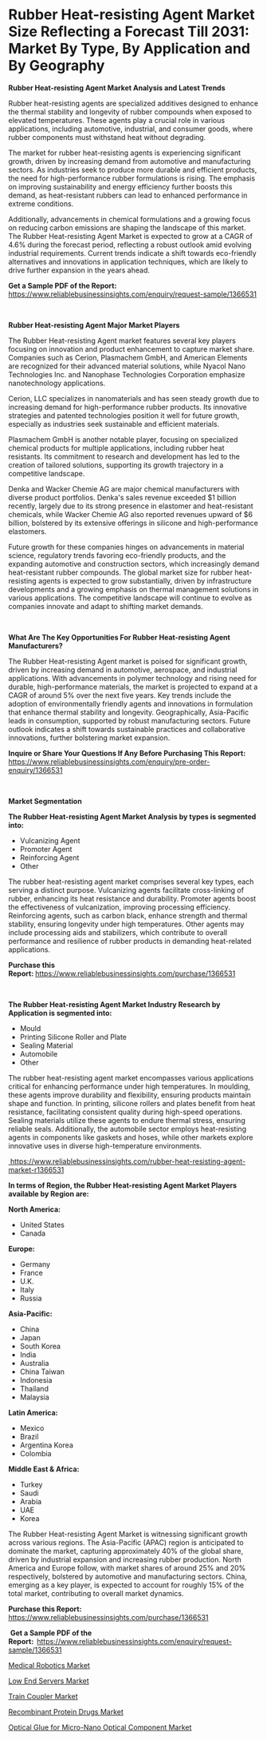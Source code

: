 <p><h1>Rubber Heat-resisting Agent Market Size Reflecting a Forecast Till 2031: Market By Type, By Application and By Geography</h1></p><p><strong>Rubber Heat-resisting Agent Market Analysis and Latest Trends</strong></p>
<p><p>Rubber heat-resisting agents are specialized additives designed to enhance the thermal stability and longevity of rubber compounds when exposed to elevated temperatures. These agents play a crucial role in various applications, including automotive, industrial, and consumer goods, where rubber components must withstand heat without degrading. </p><p>The market for rubber heat-resisting agents is experiencing significant growth, driven by increasing demand from automotive and manufacturing sectors. As industries seek to produce more durable and efficient products, the need for high-performance rubber formulations is rising. The emphasis on improving sustainability and energy efficiency further boosts this demand, as heat-resistant rubbers can lead to enhanced performance in extreme conditions.</p><p>Additionally, advancements in chemical formulations and a growing focus on reducing carbon emissions are shaping the landscape of this market. The Rubber Heat-resisting Agent Market is expected to grow at a CAGR of 4.6% during the forecast period, reflecting a robust outlook amid evolving industrial requirements. Current trends indicate a shift towards eco-friendly alternatives and innovations in application techniques, which are likely to drive further expansion in the years ahead.</p></p>
<p><strong>Get a Sample PDF of the Report:&nbsp;</strong> <a href="https://www.reliablebusinessinsights.com/enquiry/request-sample/1366531?utm_campaign=39&utm_medium=2&utm_source=Github&utm_content=ia&utm_term=06122024&utm_id=rubber-heat-resisting-agent">https://www.reliablebusinessinsights.com/enquiry/request-sample/1366531</a></p>
<p>&nbsp;</p>
<p><strong>Rubber Heat-resisting Agent Major Market Players</strong></p>
<p><p>The Rubber Heat-resisting Agent market features several key players focusing on innovation and product enhancement to capture market share. Companies such as Cerion, Plasmachem GmbH, and American Elements are recognized for their advanced material solutions, while Nyacol Nano Technologies Inc. and Nanophase Technologies Corporation emphasize nanotechnology applications.</p><p>Cerion, LLC specializes in nanomaterials and has seen steady growth due to increasing demand for high-performance rubber products. Its innovative strategies and patented technologies position it well for future growth, especially as industries seek sustainable and efficient materials.</p><p>Plasmachem GmbH is another notable player, focusing on specialized chemical products for multiple applications, including rubber heat resistants. Its commitment to research and development has led to the creation of tailored solutions, supporting its growth trajectory in a competitive landscape.</p><p>Denka and Wacker Chemie AG are major chemical manufacturers with diverse product portfolios. Denka's sales revenue exceeded $1 billion recently, largely due to its strong presence in elastomer and heat-resistant chemicals, while Wacker Chemie AG also reported revenues upward of $6 billion, bolstered by its extensive offerings in silicone and high-performance elastomers. </p><p>Future growth for these companies hinges on advancements in material science, regulatory trends favoring eco-friendly products, and the expanding automotive and construction sectors, which increasingly demand heat-resistant rubber compounds. The global market size for rubber heat-resisting agents is expected to grow substantially, driven by infrastructure developments and a growing emphasis on thermal management solutions in various applications. The competitive landscape will continue to evolve as companies innovate and adapt to shifting market demands.</p></p>
<p>&nbsp;</p>
<p><strong>What Are The Key Opportunities For Rubber Heat-resisting Agent Manufacturers?</strong></p>
<p><p>The Rubber Heat-resisting Agent market is poised for significant growth, driven by increasing demand in automotive, aerospace, and industrial applications. With advancements in polymer technology and rising need for durable, high-performance materials, the market is projected to expand at a CAGR of around 5% over the next five years. Key trends include the adoption of environmentally friendly agents and innovations in formulation that enhance thermal stability and longevity. Geographically, Asia-Pacific leads in consumption, supported by robust manufacturing sectors. Future outlook indicates a shift towards sustainable practices and collaborative innovations, further bolstering market expansion.</p></p>
<p><strong>Inquire or Share Your Questions If Any Before Purchasing This Report:</strong> <a href="https://www.reliablebusinessinsights.com/enquiry/pre-order-enquiry/1366531?utm_campaign=39&utm_medium=2&utm_source=Github&utm_content=ia&utm_term=06122024&utm_id=rubber-heat-resisting-agent">https://www.reliablebusinessinsights.com/enquiry/pre-order-enquiry/1366531</a></p>
<p>&nbsp;</p>
<p><strong>Market Segmentation</strong></p>
<p><strong>The Rubber Heat-resisting Agent Market Analysis by types is segmented into:</strong></p>
<p><ul><li>Vulcanizing Agent</li><li>Promoter Agent</li><li>Reinforcing Agent</li><li>Other</li></ul></p>
<p><p>The rubber heat-resisting agent market comprises several key types, each serving a distinct purpose. Vulcanizing agents facilitate cross-linking of rubber, enhancing its heat resistance and durability. Promoter agents boost the effectiveness of vulcanization, improving processing efficiency. Reinforcing agents, such as carbon black, enhance strength and thermal stability, ensuring longevity under high temperatures. Other agents may include processing aids and stabilizers, which contribute to overall performance and resilience of rubber products in demanding heat-related applications.</p></p>
<p><strong>Purchase this Report:&nbsp;</strong><a href="https://www.reliablebusinessinsights.com/purchase/1366531?utm_campaign=39&utm_medium=2&utm_source=Github&utm_content=ia&utm_term=06122024&utm_id=rubber-heat-resisting-agent">https://www.reliablebusinessinsights.com/purchase/1366531</a></p>
<p>&nbsp;</p>
<p><strong>The Rubber Heat-resisting Agent Market Industry Research by Application is segmented into:</strong></p>
<p><ul><li>Mould</li><li>Printing Silicone Roller and Plate</li><li>Sealing Material</li><li>Automobile</li><li>Other</li></ul></p>
<p><p>The rubber heat-resisting agent market encompasses various applications critical for enhancing performance under high temperatures. In moulding, these agents improve durability and flexibility, ensuring products maintain shape and function. In printing, silicone rollers and plates benefit from heat resistance, facilitating consistent quality during high-speed operations. Sealing materials utilize these agents to endure thermal stress, ensuring reliable seals. Additionally, the automobile sector employs heat-resisting agents in components like gaskets and hoses, while other markets explore innovative uses in diverse high-temperature environments.</p></p>
<p><a href="https://www.reliablebusinessinsights.com/rubber-heat-resisting-agent-market-r1366531?utm_campaign=39&utm_medium=2&utm_source=Github&utm_content=ia&utm_term=06122024&utm_id=rubber-heat-resisting-agent">&nbsp;https://www.reliablebusinessinsights.com/rubber-heat-resisting-agent-market-r1366531</a></p>
<p><strong>In terms of Region, the Rubber Heat-resisting Agent Market Players available by Region are:</strong></p>
<p>
    <p> <strong> North America: </strong>
        <ul>
            <li>United States</li>
            <li>Canada</li>
        </ul>
        </p> 
    <p> <strong> Europe: </strong>
        <ul>
            <li>Germany</li>
            <li>France</li>
            <li>U.K.</li>
            <li>Italy</li>
            <li>Russia</li>
        </ul>
        </p> 
    <p> <strong> Asia-Pacific: </strong>
        <ul>
            <li>China</li>
            <li>Japan</li>
            <li>South Korea</li>
            <li>India</li>
            <li>Australia</li>
            <li>China Taiwan</li>
            <li>Indonesia</li>
            <li>Thailand</li>
            <li>Malaysia</li>
        </ul>
        </p> 
    <p> <strong> Latin America: </strong>
        <ul>
            <li>Mexico</li>
            <li>Brazil</li>
            <li>Argentina Korea</li>
            <li>Colombia</li>
        </ul>
        </p> 
    <p> <strong> Middle East & Africa: </strong>
        <ul>
            <li>Turkey</li>
            <li>Saudi</li>
            <li>Arabia</li>
            <li>UAE</li>
            <li>Korea</li>
        </ul>
    </p>
    </p>
<p><p>The Rubber Heat-resisting Agent Market is witnessing significant growth across various regions. The Asia-Pacific (APAC) region is anticipated to dominate the market, capturing approximately 40% of the global share, driven by industrial expansion and increasing rubber production. North America and Europe follow, with market shares of around 25% and 20% respectively, bolstered by automotive and manufacturing sectors. China, emerging as a key player, is expected to account for roughly 15% of the total market, contributing to overall market dynamics.</p></p>
<p><strong>Purchase this Report: </strong><a href="https://www.reliablebusinessinsights.com/purchase/1366531?utm_campaign=39&utm_medium=2&utm_source=Github&utm_content=ia&utm_term=06122024&utm_id=rubber-heat-resisting-agent">https://www.reliablebusinessinsights.com/purchase/1366531</a></p>
<p>&nbsp;<strong>Get a Sample PDF of the Report:&nbsp;&nbsp;</strong><a href="https://www.reliablebusinessinsights.com/enquiry/request-sample/1366531?utm_campaign=39&utm_medium=2&utm_source=Github&utm_content=ia&utm_term=06122024&utm_id=rubber-heat-resisting-agent">https://www.reliablebusinessinsights.com/enquiry/request-sample/1366531</a></p>
<p><strong></strong></p>
<p><p><a href="https://www.linkedin.com/pulse/medical-robotics-market-report-offers-financial-analysis-major-efnve?utm_campaign=39&utm_medium=2&utm_source=Github&utm_content=ia&utm_term=06122024&utm_id=rubber-heat-resisting-agent">Medical Robotics Market</a></p><p><a href="https://www.linkedin.com/pulse/key-insights-low-end-servers-market-stakeholder-perspectives-nerse?utm_campaign=39&utm_medium=2&utm_source=Github&utm_content=ia&utm_term=06122024&utm_id=rubber-heat-resisting-agent">Low End Servers Market</a></p><p><a href="https://issuu.com/reportprime-2/docs/train-coupler-market-size-2030.pptx?utm_campaign=39&utm_medium=2&utm_source=Github&utm_content=ia&utm_term=06122024&utm_id=rubber-heat-resisting-agent">Train Coupler Market</a></p><p><a href="https://www.linkedin.com/pulse/anticipated-growth-recombinant-protein-drugs-market-2024-2031-y8ewe?utm_campaign=39&utm_medium=2&utm_source=Github&utm_content=ia&utm_term=06122024&utm_id=rubber-heat-resisting-agent">Recombinant Protein Drugs Market</a></p><p><a href="https://issuu.com/reportprime-2/docs/optical-glue-for-micro-nano-optical-component-mark?utm_campaign=39&utm_medium=2&utm_source=Github&utm_content=ia&utm_term=06122024&utm_id=rubber-heat-resisting-agent">Optical Glue for Micro-Nano Optical Component Market</a></p></p>